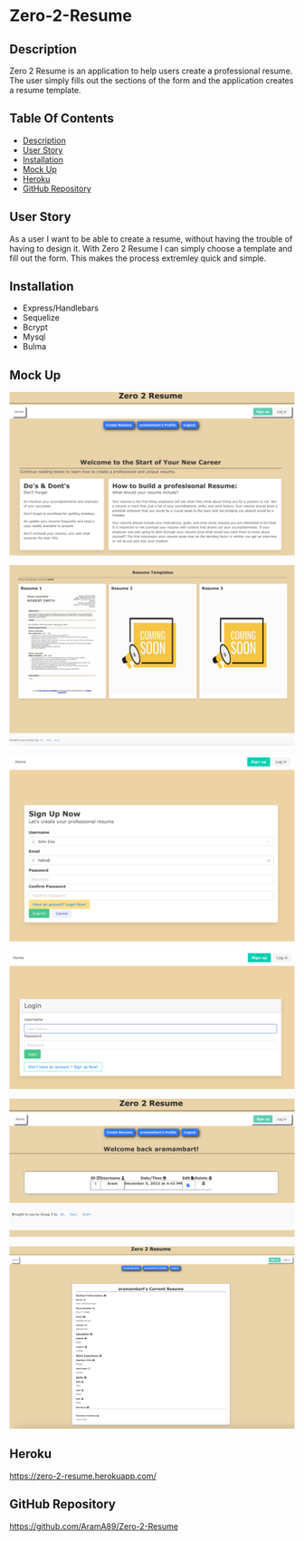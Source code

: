 # Zero-2-Resume

## Description

Zero 2 Resume is an application to help users create a professional resume. The user simply fills out the sections of the form and the application creates a resume template.

## Table Of Contents

* [Description](#description)
* [User Story](#user-story)
* [Installation](#installation)
* [Mock Up](#mock-up)
* [Heroku](#heroku)
* [GitHub Repository](#github-repository)

## User Story

As a user I want to be able to create a resume, without having the trouble of having to design it. With Zero 2 Resume I can simply choose a template and fill out the form. This makes the process extremley quick and simple.

## Installation

* Express/Handlebars
* Sequelize
* Bcrypt
* Mysql
* Bulma

## Mock Up

![Alt text](Assets/images/homepage.jpg)

![Alt text](Assets/images/homepage2.jpg)

![Alt text](Assets/images/signup.jpg)

![Alt text](Assets/images/login.jpg)

![Alt text](Assets/images/dashboard.jpg)

![Alt text](Assets/images/resume.jpg)

## Heroku

https://zero-2-resume.herokuapp.com/

## GitHub Repository

https://github.com/AramA89/Zero-2-Resume
